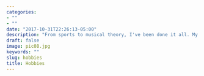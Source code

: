 ```yaml
---
categories:
- ""
- ""
date: "2017-10-31T22:26:13-05:00"
description: "From sports to musical theory, I've been done it all. My weeks were always overfilled with extracurricular: studying piano, vocals, and french, along with playing as playing volleyball and badminton. I am also an avid skier, having skied in Colorado, Utah, Alberta, British Columbia, France, Austria, and Switzerland."
draft: false
image: pic08.jpg
keywords: ""
slug: hobbies
title: Hobbies
---
```

